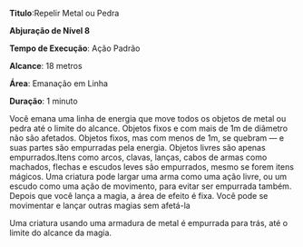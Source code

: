 **Titulo**:Repelir Metal ou Pedra

**Abjuração de Nível 8**

**Tempo de Execução**: Ação Padrão

**Alcance**: 18 metros

**Área**: Emanação em Linha

**Duração**: 1 minuto

Você emana uma linha de energia que move todos os objetos de metal ou pedra até o limite do alcance. 
Objetos fixos e com mais de 1m de diâmetro não são afetados. 
Objetos fixos, mas com menos de 1m, se quebram — e suas partes são empurradas pela energia. 
Objetos livres são apenas empurrados.Itens como arcos, clavas, lanças, cabos de armas como machados, flechas e escudos leves são empurrados, 
mesmo se forem itens mágicos. Uma criatura pode largar uma arma como uma ação livre, ou um escudo como uma ação de movimento, para evitar ser empurrada também.
Depois que você lança a magia, a área de efeito é fixa. Você pode se movimentar e lançar outras magias sem afetá-la

Uma criatura usando uma armadura de metal é empurrada para trás, até o limite do alcance da magia.
